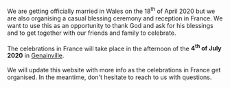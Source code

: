 We are getting officially married in Wales on the 18<sup>th</sup> of April 2020 but we are also organising a casual blessing ceremony and reception in France. We want to use this as an opportunity to thank God and ask for his blessings and to get together with our friends and family to celebrate.
<br><br>
The celebrations in France will take place in the afternoon of the <b>4<sup>th</sup> of July 2020</b> in <a href="https://goo.gl/maps/u3GSFEQWVok4ie2u8" target="_blank">Genainville</a>.
<br><br>
We will update this website with more info as the celebrations in France get organised. In the meantime, don't hesitate to reach to us with questions.